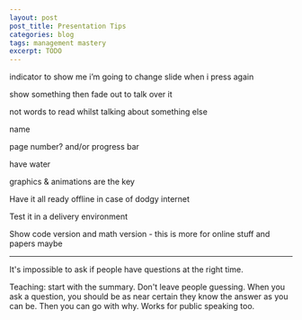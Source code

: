 ```yaml
---
layout: post
post_title: Presentation Tips
categories: blog
tags: management mastery
excerpt: TODO
---
```


indicator to show me i’m going to change slide when i press again

show something then fade out to talk over it

not words to read whilst talking about something else

name

page number? and/or progress bar

have water

graphics & animations are the key

Have it all ready offline in case of dodgy internet

Test it in a delivery environment

Show code version and math version - this is more for online stuff and papers maybe

---

It's impossible to ask if people have questions at the right time.

Teaching: start with the summary. Don't leave people guessing. When you ask a question, you should be as near certain they know the answer as you can be. Then you can go with why. Works for public speaking too.